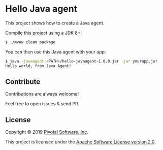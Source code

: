 # Hello Java agent

This project shows how to create a Java agent.

Compile this project using a JDK 8+:
```bash
$ ./mvnw clean package
```

You can then use this Java agent with your app:
```bash
$ java -javaagent:<PATH>/hello-javaagent-1.0.0.jar -jar yourapp.jar
Hello world, from Java Agent!
```

## Contribute

Contributions are always welcome!

Feel free to open issues & send PR.

## License

Copyright &copy; 2019 [Pivotal Software, Inc](https://pivotal.io).

This project is licensed under the [Apache Software License version 2.0](https://www.apache.org/licenses/LICENSE-2.0).
